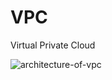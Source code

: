 # VPC
Virtual Private Cloud

![architecture-of-vpc](https://github.com/RanguRahul/VPC/assets/120587828/2fbb522e-0822-46e5-a409-375e985df580)
